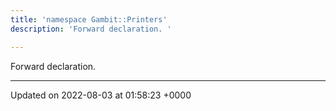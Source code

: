 ```yaml
---
title: 'namespace Gambit::Printers'
description: 'Forward declaration. '

---
```







Forward declaration. 






-------------------------------

Updated on 2022-08-03 at 01:58:23 +0000